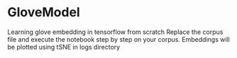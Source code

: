 # GloveModel
Learning glove embedding in tensorflow from scratch
Replace the corpus file and execute the notebook step by step on your corpus.
Embeddings will be plotted using tSNE in logs directory
